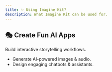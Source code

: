 ```yaml
---
title: ✨ Using Imagine Kit?
description: What Imagine Kit can be used for.
---
```


## 🎭 Create Fun AI Apps

Build interactive storytelling workflows.

- Generate AI-powered images & audio.
- Design engaging chatbots & assistants.
